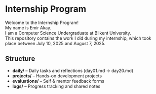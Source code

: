 # Internship Program 

Welcome to the Internship Program!  
My name is Emir Akay.  
I am a Computer Science Undergraduate at Bilkent University.  
This repository contains the work I did during my internship, which took place between July 10, 2025 and August 7, 2025.  

## Structure
- **daily/** – Daily tasks and reflections (day01.md → day20.md)
- **projects/** – Hands-on development projects
- **evaluations/** – Self & mentor feedback forms
- **logs/** – Progress tracking and shared notes
